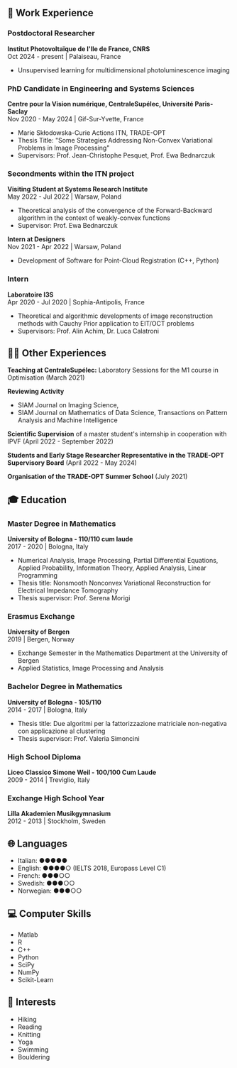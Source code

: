 
## 💼 Work Experience

### Postdoctoral Researcher
  **Institut Photovoltaïque de l'Ile de France, CNRS**  
  Oct 2024 - present | Palaiseau, France
  * Unsupervised learning for multidimensional photoluminescence imaging

### PhD Candidate in Engineering and Systems Sciences
  **Centre pour la Vision numérique, CentraleSupélec, Université Paris-Saclay**  
  Nov 2020 - May 2024 | Gif-Sur-Yvette, France
  * Marie Skłodowska-Curie Actions ITN, TRADE-OPT
  * Thesis Title: "Some Strategies Addressing Non-Convex Variational Problems in Image Processing"
  * Supervisors: Prof. Jean-Christophe Pesquet, Prof. Ewa Bednarczuk

### Secondments within the ITN project

**Visiting Student at Systems Research Institute**  
  May 2022 - Jul 2022 | Warsaw, Poland
  * Theoretical analysis of the convergence of the Forward-Backward algorithm in the context of weakly-convex functions
  * Supervisor: Prof. Ewa Bednarczuk

**Intern at Designers**  
Nov 2021 - Apr 2022 | Warsaw, Poland
* Development of Software for Point-Cloud Registration (C++, Python)

### Intern
**Laboratoire I3S**  
Apr 2020 - Jul 2020 | Sophia-Antipolis, France
* Theoretical and algorithmic developments of image reconstruction methods with Cauchy Prior application to EIT/OCT problems
* Supervisors: Prof. Alin Achim, Dr. Luca Calatroni

## 👨‍🏫 Other Experiences

**Teaching at CentraleSupélec:** Laboratory Sessions for the M1 course in Optimisation (March 2021)

**Reviewing Activity**
* SIAM Journal on Imaging Science, 
* SIAM Journal on Mathematics of Data Science, Transactions on Pattern Analysis and Machine Intelligence

**Scientific Supervision** of a master student's internship in cooperation with IPVF (April 2022 - September 2022)

**Students and Early Stage Researcher Representative in the TRADE-OPT Supervisory Board**  (April 2022 - May 2024)

**Organisation of the TRADE-OPT Summer School** (July 2021)

## 🎓 Education

### Master Degree in Mathematics
**University of Bologna - 110/110 cum laude**  
2017 - 2020 | Bologna, Italy
* Numerical Analysis, Image Processing, Partial Differential Equations, Applied Probability, Information Theory, Applied Analysis, Linear Programming
* Thesis title: Nonsmooth Nonconvex Variational Reconstruction for Electrical Impedance Tomography
* Thesis supervisor: Prof. Serena Morigi

### Erasmus Exchange
**University of Bergen**  
2019 | Bergen, Norway
* Exchange Semester in the Mathematics Department at the University of Bergen
* Applied Statistics, Image Processing and Analysis

### Bachelor Degree in Mathematics
**University of Bologna - 105/110**  
2014 - 2017 | Bologna, Italy
* Thesis title: Due algoritmi per la fattorizzazione matriciale non-negativa con applicazione al clustering
* Thesis supervisor: Prof. Valeria Simoncini

### High School Diploma
**Liceo Classico Simone Weil - 100/100 Cum Laude**  
2009 - 2014 | Treviglio, Italy

### Exchange High School Year
**Lilla Akademien Musikgymnasium**  
2012 - 2013 | Stockholm, Sweden

## 🌐 Languages

* Italian: ●●●●●
* English: ●●●●○ (IELTS 2018, Europass Level C1)
* French: ●●●○○
* Swedish: ●●●○○
* Norwegian: ●●●○○

## 💻 Computer Skills

* Matlab
* R
* C++
* Python
* SciPy
* NumPy
* Scikit-Learn

## 🎯 Interests

* Hiking
* Reading
* Knitting
* Yoga
* Swimming
* Bouldering
